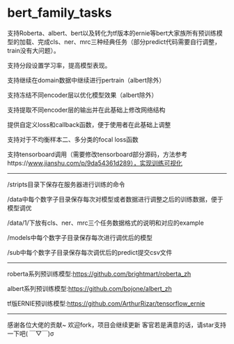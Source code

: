# bert_family_tasks
支持Roberta、albert、bert以及转化为tf版本的ernie等bert大家族所有预训练模型的加载、完成cls、ner、mrc三种经典任务（部分predict代码需要自行调整，train没有大问题）。

支持分段设置学习率，提高模型表现。

支持继续在domain数据中继续进行pertrain（albert除外）

支持冻结不同encoder层以优化模型效果（albert除外）

支持提取不同encoder层的输出并在此基础上修改网络结构

提供自定义loss和callback函数，便于使用者在此基础上调整

支持对于不均衡样本二、多分类的focal loss函数

支持tensorboard调用（需要修改tensorboard部分源码，方法参考https://www.jianshu.com/p/9da54361d289），实现训练可视化
************************************************************************************************************************

/stripts目录下保存在服务器进行训练的命令

/data中每个数字子目录保存每次对模型或者数据进行调整之后的训练数据，便于模型调优

/data/1/下放有cls、ner、mrc三个任务数据格式的说明和对应的example

/models中每个数字子目录保存每次进行调优后的模型

/sub中每个数字子目录保存每次调优后的predict提交csv文件

************************************************************************************************************************

roberta系列预训练模型:https://github.com/brightmart/roberta_zh

albert系列预训练模型:https://github.com/bojone/albert_zh

tf版ERNIE预训练模型:https://github.com/ArthurRizar/tensorflow_ernie

************************************************************************************************************************
感谢各位大佬的贡献~
欢迎fork，项目会继续更新
客官若是满意的话，请star支持一下吧( ￣▽￣)σ
